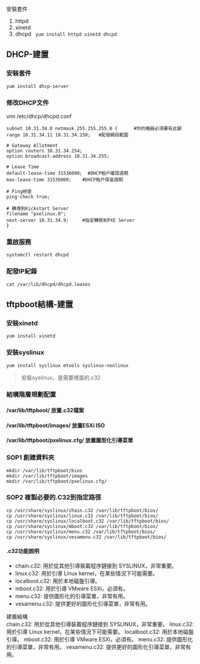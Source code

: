 安裝套件
1. httpd
2. xinetd
3. dhcpd
``` yum install httpd xinetd dhcpd```

## DHCP-建置
### 安裝套件
```yum install dhcp-server```
### 修改DHCP文件
vim /etc/dhcp/dhcpd.conf
```
subnet 10.31.34.0 netmask 255.255.255.0 {      #你的機器必須要有此腳
range 10.31.34.11 10.31.34.250;   #配發網段範圍

# Gateway Allotment
option routers 10.31.34.254; 
option broadcast-address 10.31.34.255;  

# Lease Time
default-lease-time 31536000;  #DHCP租戶確認週期
max-lease-time 31536000;    #DHCP租戶保留週期

# Ping檢查
ping-check true;

# 轉導到Kickstart Server
filename "pxelinux.0";
next-server 10.31.34.9;     #指定轉跳到PXE Server
}
```
### 重啟服務
```systemctl restart dhcpd```
### 配發IP紀錄
```cat /var/lib/dhcpd/dhcpd.leases```

## tftpboot結構-建置
### 安裝xinetd
```yum install xinetd```
### 安裝syslinux
```yum install syslinux mtools syslinux-nonlinux```
> 安裝syslinux，是需要裡面的.c32
### 結構階層規劃配置
#### /var/lib/tftpboot/ 放置.c32檔案
#### /var/lib/tftpboot/images/ 放置ESXi ISO
#### /var/lib/tftpboot/pxelinux.cfg/ 放置圖型化引導菜單
### SOP1 創建資料夾
```
mkdir /var/lib/tftpboot/bios
mkdir /var/lib/tftpboot/images
mkdir /var/lib/tftpboot/pxelinux.cfg/
```
### SOP2 複製必要的.C32到指定路徑
```
cp /usr/share/syslinux/chain.c32 /var/lib/tftpboot/bios/
cp /usr/share/syslinux/linux.c32 /var/lib/tftpboot/bios/
cp /usr/share/syslinux/localboot.c32 /var/lib/tftpboot/bios/
cp /usr/share/syslinux/mboot.c32 /var/lib/tftpboot/bios/
cp /usr/share/syslinux/menu.c32 /var/lib/tftpboot/bios/
cp /usr/share/syslinux/vesamenu.c32 /var/lib/tftpboot/bios/
```
#### .c32功能說明
- chain.c32: 用於從其他引導裝載程序鏈接到 SYSLINUX，非常重要。
- linux.c32: 用於引導 Linux kernel，在某些情況下可能需要。
- localboot.c32: 用於本地磁盤引導。
- mboot.c32: 用於引導 VMware ESXi，必須有。
- menu.c32: 提供圖形化的引導菜單，非常有用。
- vesamenu.c32: 提供更好的圖形化引導菜單，非常有用。

建置結構   
chain.c32: 用於從其他引導裝載程序鏈接到 SYSLINUX，非常重要。
linux.c32: 用於引導 Linux kernel，在某些情況下可能需要。
localboot.c32: 用於本地磁盤引導。
mboot.c32: 用於引導 VMware ESXi，必須有。
menu.c32: 提供圖形化的引導菜單，非常有用。
vesamenu.c32: 提供更好的圖形化引導菜單，非常有用。

